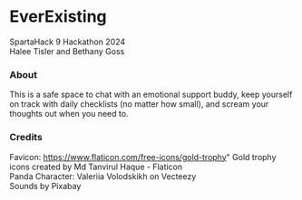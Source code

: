 # EverExisting
SpartaHack 9 Hackathon 2024
<br>Halee Tisler and Bethany Goss

### About
This is a safe space to chat with an emotional support buddy, keep yourself on track with daily checklists (no matter how small), and scream your thoughts out when you need to.


### Credits
Favicon: https://www.flaticon.com/free-icons/gold-trophy" Gold trophy icons created by Md Tanvirul Haque - Flaticon<br>
Panda Character: Valeriia Volodskikh on Vecteezy<br>
Sounds by Pixabay<br>
